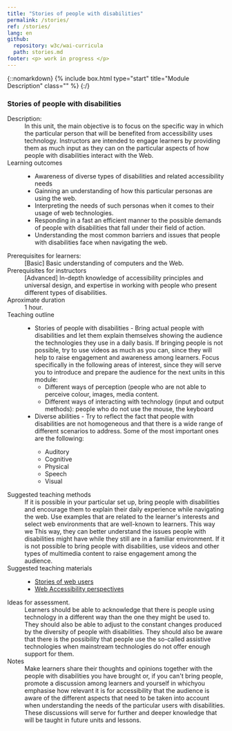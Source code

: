 ```yaml
---
title: "Stories of people with disabilities"
permalink: /stories/
ref: /stories/
lang: en
github:
  repository: w3c/wai-curricula
  path: stories.md
footer: <p> work in progress </p>
---
```


{::nomarkdown}
{% include box.html type="start" title="Module Description" class="" %}
{:/}



### Stories of people with disabilities
<dl>
  <dt>Description:</dt>
  <dd>In this unit, the main objective is to focus on the specific way in which the particular person that will be benefited from accessibility uses technology. Instructors are intended to engage learners by providing them as much input as they can on the particular aspects of how people with disabilities interact with the Web. </dd>
  <dt>Learning outcomes</dt>
  <dd><ul>
    <li>Awareness of diverse types of disabilities and related accessibility needs</li>
    <li>Gainning an understanding of how this particular personas are using the web. </li>
    <li>Interpreting the needs of such personas when it comes to their usage of web technologies.</li>
    <li>Responding in a fast an efficient manner to the possible demands of people with disabilities that fall under their field of action.   </li>
    <li>Understanding the most common barriers and issues that people with disabilities face when navigating the web.</li>
 </ul></dd>
 <dt>Prerequisites for learners:</dt>
  <dd>[Basic] Basic understanding of computers and the Web.</dd>
  <dt>Prerequisites for instructors</dt> 
  <dd>[Advanced] In-depth knowledge of accessibility principles and universal design, and expertise in working with people who present different types of disabilities.</dd>
  <dt>Aproximate duration</dt>
  <dd>1 hour.</dd>
  <dt>Teaching outline</dt>
  <dd><ul>
   <li>Stories of people with disabilities - Bring actual people with disabilities and let them explain themselves showing the audience the technologies they use in a daily basis. If bringing people is not possible, try to use videos as much as you can, since they will help to raise engagement and awareness among learners. Focus specifically in the following areas of interest, since they will serve you to introduce and prepare the audience for the next units in this module:
      <ul><li>Different ways of perception (people who are not able to perceive colour, images, media content.</li>
      <li>Different ways of interacting with technology (input and output methods): people who do not use the mouse, the keyboard</li></ul>
   <li>Diverse abilities - Try to reflect the fact that people with disabilities are not homogeneous and that there is a wide range of different scenarios to address. Some of the most important ones are the following:</li>
   <ul><li>Auditory</li>
     <li>Cognitive</li>
     <li>Physical</li>
     <li>Speech</li>
     <li>Visual</li></ul>
 </ul></dd>
 <dt>Suggested teaching methods</dt>
 <dd>If it is possible in your particular set up, bring people with disabilities and encourage them to explain their daily experience while navigating the web. Use examples that are related to the learner's interests and select web environments that are well-known to learners. This way we This way, they can better understand the issues people with disabilities might have while they still are in a familiar environment. If it is not possible to bring people with disabilities, use videos and other types of multimedia content to raise engagement among the audience.</dd>
 <dt>Suggested teaching materials</dt>
  <dd>
    <ul>
      <li><a href="https://www.w3.org/WAI/people-use-web/user-stories/">Stories of web users</a></li>
      <li><a href="https://www.w3.org/WAI/perspective-videos//">Web Accessibility perspectives</a></li>
    </ul>
  </dd>
  <dt>Ideas for assessment.</dt>
  <dd>Learners should be able to acknowledge that there is people using technology in a different way than the one they might be used to. They should also be able to adjust to the constant changes produced by the diversity of people with disabilities. They should also be aware that there is the possibility that people use the so-called assistive technologies when mainstream technologies do not offer enough support for them.</dd>
  <dt>Notes</dt>
  <dd>Make learners share their thoughts and opinions together with the people with disabilities you have brought or, if you can't bring people, promote a discussion among learners and yourself in whichyou emphasise how relevant it is for accessibility that the audience is aware of the different aspects that need to be taken into account when understanding the needs of the particular users with disabilities. These discussions will serve for further and deeper knowledge that will be taught in future units and lessons.</dd>
</dl>
